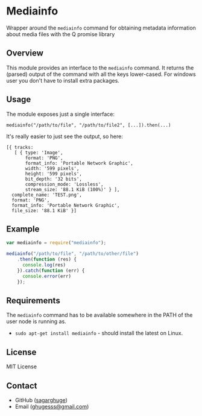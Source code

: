 Mediainfo
=========

Wrapper around the `mediainfo` command for obtaining metadata information about media files with the Q promise library

Overview
--------

This module provides an interface to the `mediainfo` command. It returns the
(parsed) output of the command with all the keys lower-cased. For windows user you don't have to install extra packages.

Usage
-----

The module exposes just a single interface:

`mediainfo("/path/to/file", "/path/to/file2", [...]).then(...)`

It's really easier to just see the output, so here:

```
[{ tracks: 
   [ { type: 'Image',
       format: 'PNG',
       format_info: 'Portable Network Graphic',
       width: '599 pixels',
       height: '599 pixels',
       bit_depth: '32 bits',
       compression_mode: 'Lossless',
       stream_size: '88.1 KiB (100%)' } ],
  complete_name: 'TEST.png',
  format: 'PNG',
  format_info: 'Portable Network Graphic',
  file_size: '88.1 KiB' }]
```

Example
-------

```javascript
var mediainfo = require("mediainfo");

mediainfo("/path/to/file", "/path/to/other/file")
    .then(function (res) {
      console.log(res)
    }).catch(function (err) {
      console.error(err)
    });
```

Requirements
------------

The `mediainfo` command has to be available somewhere in the PATH of the user
node is running as.

* `sudo apt-get install mediainfo` - should install the latest on Linux.

License
-------

MIT License

Contact
-------

* GitHub ([sagarghuge](http://github.com/sagarghuge))
* Email ([ghugesss@gmail.com](mailto:ghugesss@gmail.com))